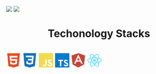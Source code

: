 <div>
  <img height="160em" src="https://github-readme-stats.vercel.app/api?username=gabrielEmilio00&count_private=true&show_icons=true&theme=radical&border_radius=6" />
  <img height="160em" src="https://github-readme-stats.vercel.app/api/top-langs/?username=anuraghazra&layout=compact&theme=radical&border_radius=6" />
</div>

<div>
  <h1 align="center">Techonology Stacks</h1><br>
  <img src="https://raw.githubusercontent.com/devicons/devicon/master/icons/html5/html5-plain.svg" alt="HTML" height="40" width="40" align="center" />
  <img src="https://raw.githubusercontent.com/devicons/devicon/master/icons/css3/css3-plain.svg" alt="CSS" height="40" width="40" align="center" />
  <img src="https://raw.githubusercontent.com/devicons/devicon/master/icons/javascript/javascript-plain.svg" alt="JavaScript" height="40" width="40" align="center" />
  <img src="https://raw.githubusercontent.com/devicons/devicon/master/icons/typescript/typescript-plain.svg" alt="TypeScript" height="40" width="40" align="center" />
  <img src="https://raw.githubusercontent.com/devicons/devicon/master/icons/angularjs/angularjs-plain.svg" alt="Angular" height="40" width="40" align="center" />
  <img src="https://raw.githubusercontent.com/devicons/devicon/master/icons/react/react-original.svg" alt="React" height="40" width="40" align="center"/>
</div>
